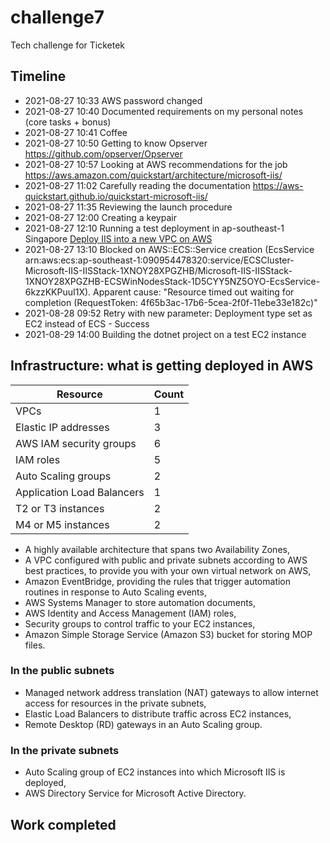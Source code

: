 # challenge7
Tech challenge for Ticketek

## Timeline
- 2021-08-27 10:33 AWS password changed
- 2021-08-27 10:40 Documented requirements on my personal notes (core tasks + bonus)
- 2021-08-27 10:41 Coffee
- 2021-08-27 10:50 Getting to know Opserver https://github.com/opserver/Opserver
- 2021-08-27 10:57 Looking at AWS recommendations for the job https://aws.amazon.com/quickstart/architecture/microsoft-iis/
- 2021-08-27 11:02 Carefully reading the documentation https://aws-quickstart.github.io/quickstart-microsoft-iis/
- 2021-08-27 11:35 Reviewing the launch procedure
- 2021-08-27 12:00 Creating a keypair
- 2021-08-27 12:10 Running a test deployment in ap-southeast-1 Singapore [Deploy IIS into a new VPC on AWS](https://fwd.aws/wEMJ3)
- 2021-08-27 13:10 Blocked on AWS::ECS::Service creation (EcsService arn:aws:ecs:ap-southeast-1:090954478320:service/ECSCluster-Microsoft-IIS-IISStack-1XNOY28XPGZHB/Microsoft-IIS-IISStack-1XNOY28XPGZHB-ECSWinNodesStack-1D5CYY5NZ5OYO-EcsService-6kzzKKPuuI1X). Apparent cause: "Resource timed out waiting for completion (RequestToken: 4f65b3ac-17b6-5cea-2f0f-11ebe33e182c)"
- 2021-08-28 09:52 Retry with new parameter: Deployment type set as EC2 instead of ECS - Success
- 2021-08-29 14:00 Building the dotnet project on a test EC2 instance

## Infrastructure: what is getting deployed in AWS

| Resource | Count |
| --- | --- |
| VPCs | 1 |
| Elastic IP addresses | 3 |
| AWS IAM security groups | 6 |
| IAM roles | 5 |
| Auto Scaling groups | 2 |
| Application Load Balancers | 1 |
| T2 or T3 instances | 2 |
| M4 or M5 instances | 2 |

- A highly available architecture that spans two Availability Zones,
- A VPC configured with public and private subnets according to AWS best practices, to provide you with your own virtual network on AWS,
- Amazon EventBridge, providing the rules that trigger automation routines in response to Auto Scaling events,
- AWS Systems Manager to store automation documents,
- AWS Identity and Access Management (IAM) roles,
- Security groups to control traffic to your EC2 instances,
- Amazon Simple Storage Service (Amazon S3) bucket for storing MOP files.

### In the public subnets

- Managed network address translation (NAT) gateways to allow internet access for resources in the private subnets,
- Elastic Load Balancers to distribute traffic across EC2 instances,
- Remote Desktop (RD) gateways in an Auto Scaling group.

### In the private subnets

- Auto Scaling group of EC2 instances into which Microsoft IIS is deployed,
- AWS Directory Service for Microsoft Active Directory.

## Work completed 

